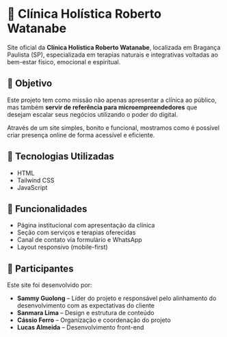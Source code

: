 # 🌿 Clínica Holística Roberto Watanabe

Site oficial da **Clínica Holística Roberto Watanabe**, localizada em Bragança Paulista (SP), especializada em terapias naturais e integrativas voltadas ao bem-estar físico, emocional e espiritual.

## 🧩 Objetivo

Este projeto tem como missão não apenas apresentar a clínica ao público, mas também **servir de referência para microempreendedores** que desejam escalar seus negócios utilizando o poder do digital.

Através de um site simples, bonito e funcional, mostramos como é possível criar presença online de forma acessível e eficiente.

## 🚀 Tecnologias Utilizadas

- HTML 
- Tailwind CSS  
- JavaScript 

## 🎯 Funcionalidades

- Página institucional com apresentação da clínica  
- Seção com serviços e terapias oferecidas  
- Canal de contato via formulário e WhatsApp  
- Layout responsivo (mobile-first)

## 👥 Participantes

Este site foi desenvolvido por:

- **Sammy Guolong** – Líder do projeto e responsável pelo alinhamento do desenvolvimento com as expectativas do cliente  
- **Sanmara Lima** – Design e estrutura de conteúdo  
- **Cássio Ferro** – Organização e coordenação do projeto  
- **Lucas Almeida** – Desenvolvimento front-end

